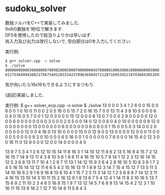 # sudoku_solver
数独ソルバをC++で実装してみました.  
9x9の数独を1秒位で解きます.  
DFSを使用したので総当りよりかは早いはず.  
尚入力及び出力は改行しないで, 空白部分は0を入力してください.

実行例:
~~~bash
$ g++ solver.cpp -o solve
$ ./solve 
800000000003600000070090200050007000000045700000100030001000068008500010090000400
812753649943682175675491283154237896369845721287169534521974368438526917796318452
~~~

気が向いたら16x16もできるようにするつもり.

(追記)実装しました.

実行例:
$ g++ solver_ecp.cpp -o solve
$ ./solve 
13 0 0 0 3 4 1 2 6 0 0 15 0 0 8 0
0 1 0 10 0 11 0 0 2 0 5 16 0 0 15 7
2 0 16 15 7 0 0 13 11 4 3 8 10 5 0 0
0 6 0 4 0 15 0 5 7 0 0 1 12 0 3 0
0 0 15 12 0 0 0 8 13 0 7 0 0 0 2 9
0 0 0 0 0 12 0 0 0 6 0 0 0 0 0 0
0 0 3 0 0 0 2 0 5 0 0 14 0 12 0 0 
6 0 4 0 10 0 0 0 0 0 9 12 0 0 0 0 
0 0 0 0 13 0 0 0 0 0 0 6 0 0 0 0
0 0 8 0 6 0 0 1 15 0 0 5 0 3 14 0
0 2 0 0 0 0 0 0 12 0 0 4 16 0 13 10
0 0 0 0 15 0 0 12 9 0 0 13 0 0 0 0
12 0 0 0 11 0 0 0 0 5 0 0 0 0 9 2
0 10 0 0 0 6 5 16 0 0 1 0 0 0 0 0
0 7 6 0 0 0 14 15 4 0 12 3 0 0 16 11
0 13 9 0 0 0 12 0 0 14 0 0 0 0 4 0

13 9 7 5 3 4 1 2 6 12 10 15 14 11 8 16 
3 1 14 10 12 11 8 6 2 13 5 16 9 4 15 7 
2 12 16 15 7 14 9 13 11 4 3 8 10 5 6 1 
8 6 11 4 16 15 10 5 7 9 14 1 12 2 3 13 
16 14 15 12 5 3 6 8 13 11 7 10 4 1 2 9 
7 11 13 1 14 12 15 9 3 6 4 2 8 16 10 5 
10 8 3 9 1 7 2 4 5 16 15 14 13 12 11 6 
6 5 4 2 10 16 13 11 1 8 9 12 3 14 7 15 
4 15 12 7 13 5 11 3 14 10 16 6 2 9 1 8 
9 16 8 13 6 10 4 1 15 7 2 5 11 3 14 12 
1 2 5 6 8 9 7 14 12 3 11 4 16 15 13 10 
14 3 10 11 15 2 16 12 9 1 8 13 6 7 5 4 
12 4 1 14 11 8 3 10 16 5 13 7 15 6 9 2 
11 10 2 3 4 6 5 16 8 15 1 9 7 13 12 14 
5 7 6 8 9 13 14 15 4 2 12 3 1 10 16 11 
15 13 9 16 2 1 12 7 10 14 6 11 5 8 4 3 
